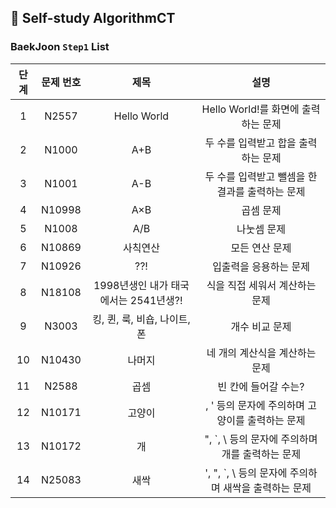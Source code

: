 ## 📖 Self-study AlgorithmCT

### BaekJoon ```Step1``` List

|단계|문제 번호|제목|설명|
|:---:|:---:|:---:|:---:|
|1|N2557|Hello World|Hello World!를 화면에 출력하는 문제|
|2|N1000|A+B|두 수를 입력받고 합을 출력하는 문제|
|3|N1001|A-B|두 수를 입력받고 뺄셈을 한 결과를 출력하는 문제|
|4|N10998|A×B|곱셈 문제|
|5|N1008|A/B|나눗셈 문제|
|6|N10869|사칙연산|모든 연산 문제|
|7|N10926|??!|입출력을 응용하는 문제|
|8|N18108|1998년생인 내가 태국에서는 2541년생?!|식을 직접 세워서 계산하는 문제|
|9|N3003|킹, 퀸, 룩, 비숍, 나이트, 폰|개수 비교 문제|
|10|N10430|나머지|네 개의 계산식을 계산하는 문제|
|11|N2588|곱셈|빈 칸에 들어갈 수는?|
|12|N10171|고양이|\, ' 등의 문자에 주의하며 고양이를 출력하는 문제|
|13|N10172|개|", `, \ 등의 문자에 주의하며 개를 출력하는 문제|
|14|N25083|새싹|', ", `, \ 등의 문자에 주의하며 새싹을 출력하는 문제|
